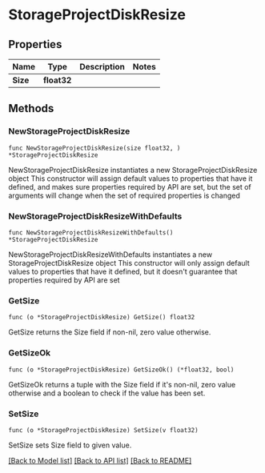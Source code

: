 # StorageProjectDiskResize

## Properties

Name | Type | Description | Notes
------------ | ------------- | ------------- | -------------
**Size** | **float32** |  | 

## Methods

### NewStorageProjectDiskResize

`func NewStorageProjectDiskResize(size float32, ) *StorageProjectDiskResize`

NewStorageProjectDiskResize instantiates a new StorageProjectDiskResize object
This constructor will assign default values to properties that have it defined,
and makes sure properties required by API are set, but the set of arguments
will change when the set of required properties is changed

### NewStorageProjectDiskResizeWithDefaults

`func NewStorageProjectDiskResizeWithDefaults() *StorageProjectDiskResize`

NewStorageProjectDiskResizeWithDefaults instantiates a new StorageProjectDiskResize object
This constructor will only assign default values to properties that have it defined,
but it doesn't guarantee that properties required by API are set

### GetSize

`func (o *StorageProjectDiskResize) GetSize() float32`

GetSize returns the Size field if non-nil, zero value otherwise.

### GetSizeOk

`func (o *StorageProjectDiskResize) GetSizeOk() (*float32, bool)`

GetSizeOk returns a tuple with the Size field if it's non-nil, zero value otherwise
and a boolean to check if the value has been set.

### SetSize

`func (o *StorageProjectDiskResize) SetSize(v float32)`

SetSize sets Size field to given value.



[[Back to Model list]](../README.md#documentation-for-models) [[Back to API list]](../README.md#documentation-for-api-endpoints) [[Back to README]](../README.md)



